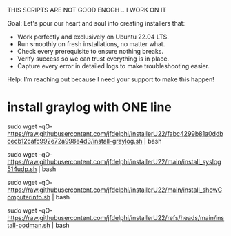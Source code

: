THIS SCRIPTS ARE NOT GOOD ENOGH .. I WORK ON IT

Goal: Let's pour our heart and soul into creating installers that:

- Work perfectly and exclusively on Ubuntu 22.04 LTS.
- Run smoothly on fresh installations, no matter what.
- Check every prerequisite to ensure nothing breaks.
- Verify success so we can trust everything is in place.
- Capture every error in detailed logs to make troubleshooting easier.

Help: I’m reaching out because I need your support to make this happen!


install graylog with ONE line 
=============================
sudo wget -qO- https://raw.githubusercontent.com/jfdelphi/installerU22/fabc4299b81a0ddbcecb12cafc992e72a998e4d3/install-graylog.sh | bash

sudo wget -qO- https://raw.githubusercontent.com/jfdelphi/installerU22/main/install_syslog514udp.sh  | bash

sudo wget -qO- https://raw.githubusercontent.com/jfdelphi/installerU22/main/install_showComputerinfo.sh   | bash

sudo wget -qO- https://raw.githubusercontent.com/jfdelphi/installerU22/refs/heads/main/install-podman.sh | bash
